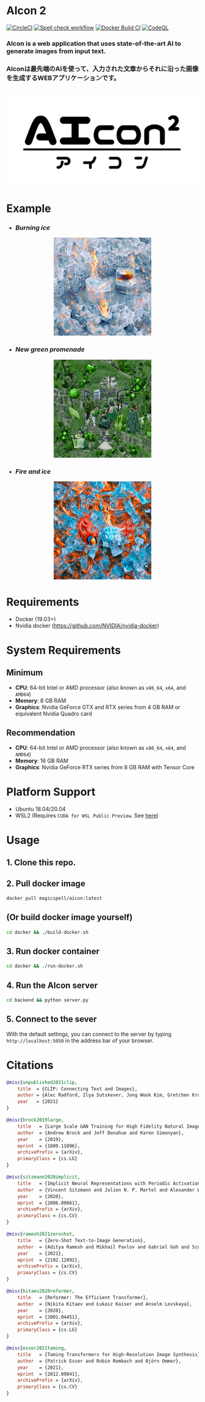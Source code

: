 # AIcon 2

[![CircleCI](https://circleci.com/gh/nakajima-john-shotaro/AIcon_dev/tree/main.svg?style=svg)](https://circleci.com/gh/nakajima-john-shotaro/AIcon_dev/tree/main) 
[![Spell check workflow](https://github.com/nakajima-john-shotaro/AIcon_dev/actions/workflows/misspell-fixer.yml/badge.svg?branch=main)](https://github.com/nakajima-john-shotaro/AIcon_dev/actions/workflows/misspell-fixer.yml) 
[![Docker Build CI](https://github.com/nakajima-john-shotaro/AIcon_dev/actions/workflows/docker-ci.yml/badge.svg?branch=main)](https://github.com/nakajima-john-shotaro/AIcon_dev/actions/workflows/docker-ci.yml) 
[![CodeQL](https://github.com/nakajima-john-shotaro/AIcon_dev/actions/workflows/codeql-analysis.yml/badge.svg?branch=main)](https://github.com/nakajima-john-shotaro/AIcon_dev/actions/workflows/codeql-analysis.yml)


### AIcon is a web application that uses state-of-the-art AI to generate images from input text.
### AIconは最先端のAIを使って、入力された文章からそれに沿った画像を生成するWEBアプリケーションです。

# 
<div align="center" width="80%" height="auto">
    <img src="assets/logo_black.png" alt="logo" title="logo">
</div>


# Example
* ### *Burning ice*
<div align="center" width="80%" height="auto">
    <img src="assets/burning_ice.png" alt="Burning ice" title="Burning ice">
</div>

* ### *New green promenade*
<div align="center" width="80%" height="auto">
    <img src="assets/New_green_promenade.png" alt="New green promenade" title="New green promenade">
</div>

* ### *Fire and ice*
<div align="center" width="80%" height="auto">
    <img src="assets/fire_and_ice.png" alt="Fire and ice" title="Fire and ice">
</div>


# Requirements

- Docker (19.03+)
- Nvidia docker (https://github.com/NVIDIA/nvidia-docker)

# System Requirements

## Minimum
- **CPU**: 64-bit Intel or AMD processor (also known as `x86_64`, `x64`, and `AMD64`)
- **Memory**: 8 GB RAM
- **Graphics**: Nvidia GeForce GTX and RTX series from 4 GB RAM or equivalent Nvidia Quadro card


## Recommendation
- **CPU**: 64-bit Intel or AMD processor (also known as `x86_64`, `x64`, and `AMD64`)
- **Memory**: 16 GB RAM
- **Graphics**: Nvidia GeForce RTX series from 8 GB RAM with Tensor Core


# Platform Support

- Ubuntu 18.04/20.04
- WSL2 (Requires `CUDA for WSL Public Preview`. See [here](https://developer.nvidia.com/cuda/wsl))


# Usage

## 1. Clone this repo.

## 2. Pull docker image
```sh
docker pull magicspell/aicon:latest
```

## (Or build docker image yourself)
```sh
cd docker && ./build-docker.sh
```

## 3. Run docker container
```sh
cd docker && ./run-docker.sh
```

## 4. Run the AIcon server
```sh
cd backend && python server.py
```

## 5. Connect to the sever
With the default settings, you can connect to the server by typing `http://localhost:5050` in the address bar of your browser.


# Citations
```bibtex
@misc{unpublished2021clip,
    title  = {CLIP: Connecting Text and Images},
    author = {Alec Radford, Ilya Sutskever, Jong Wook Kim, Gretchen Krueger, Sandhini Agarwal},
    year   = {2021}
}
```

```bibtex
@misc{brock2019large,
    title   = {Large Scale GAN Training for High Fidelity Natural Image Synthesis}, 
    author  = {Andrew Brock and Jeff Donahue and Karen Simonyan},
    year    = {2019},
    eprint  = {1809.11096},
    archivePrefix = {arXiv},
    primaryClass = {cs.LG}
}
```

```bibtex
@misc{sitzmann2020implicit,
    title   = {Implicit Neural Representations with Periodic Activation Functions},
    author  = {Vincent Sitzmann and Julien N. P. Martel and Alexander W. Bergman and David B. Lindell and Gordon Wetzstein},
    year    = {2020},
    eprint  = {2006.09661},
    archivePrefix = {arXiv},
    primaryClass = {cs.CV}
}
```

```bibtex
@misc{ramesh2021zeroshot,
    title   = {Zero-Shot Text-to-Image Generation}, 
    author  = {Aditya Ramesh and Mikhail Pavlov and Gabriel Goh and Scott Gray and Chelsea Voss and Alec Radford and Mark Chen and Ilya Sutskever},
    year    = {2021},
    eprint  = {2102.12092},
    archivePrefix = {arXiv},
    primaryClass = {cs.CV}
}
```


```bibtex
@misc{kitaev2020reformer,
    title   = {Reformer: The Efficient Transformer},
    author  = {Nikita Kitaev and Łukasz Kaiser and Anselm Levskaya},
    year    = {2020},
    eprint  = {2001.04451},
    archivePrefix = {arXiv},
    primaryClass = {cs.LG}
}
```

```bibtex
@misc{esser2021taming,
    title   = {Taming Transformers for High-Resolution Image Synthesis},
    author  = {Patrick Esser and Robin Rombach and Björn Ommer},
    year    = {2021},
    eprint  = {2012.09841},
    archivePrefix = {arXiv},
    primaryClass = {cs.CV}
}
```